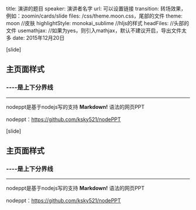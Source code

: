 title: 演讲的题目
speaker: 演讲者名字
url: 可以设置链接
transition: 转场效果，例如：zoomin/cards/slide
files: /css/theme.moon.css，尾部的文件
theme: moon //皮肤
highlightStyle: monokai_sublime //hljs的样式
headFiles: //头部的文件
usemathjax: //如果为yes，则引入mathjax，默认不建议开启，导出文件太多
date: 2015年12月20日




[slide]
## 主页面样式
### ----是上下分界线
----
nodeppt是基于nodejs写的支持 **Markdown!** 语法的网页PPT
 
nodeppt：https://github.com/ksky521/nodePPT


[slide]
## 主页面样式
### ----是上下分界线
----
nodeppt是基于nodejs写的支持 **Markdown!** 语法的网页PPT
 
nodeppt：https://github.com/ksky521/nodePPT
